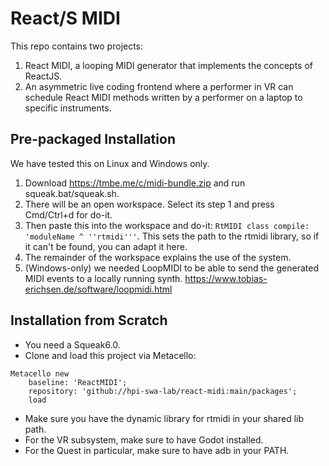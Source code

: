 # React/S MIDI

This repo contains two projects:
1. React MIDI, a looping MIDI generator that implements the concepts of ReactJS.
2. An asymmetric live coding frontend where a performer in VR can schedule React MIDI methods written by a performer on a laptop to specific instruments.

## Pre-packaged Installation
We have tested this on Linux and Windows only.

1. Download https://tmbe.me/c/midi-bundle.zip and run squeak.bat/squeak.sh.
2. There will be an open workspace. Select its step 1 and press Cmd/Ctrl+d for do-it.
3. Then paste this into the workspace and do-it: `RtMIDI class compile: 'moduleName ^ ''rtmidi'''`. This sets the path to the rtmidi library, so if it can't be found, you can adapt it here.
3. The remainder of the workspace explains the use of the system.
4. (Windows-only) we needed LoopMIDI to be able to send the generated MIDI events to a locally running synth. https://www.tobias-erichsen.de/software/loopmidi.html

## Installation from Scratch

* You need a Squeak6.0.
* Clone and load this project via Metacello:
```smalltalk
Metacello new
	baseline: 'ReactMIDI';
	repository: 'github://hpi-swa-lab/react-midi:main/packages';
	load
```
* Make sure you have the dynamic library for rtmidi in your shared lib path.
* For the VR subsystem, make sure to have Godot installed.
* For the Quest in particular, make sure to have adb in your PATH.
